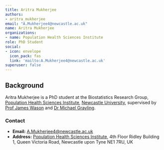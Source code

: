 ```yaml
---
title: Aritra Mukherjee
authors:
- aritra_mukherjee
email: "A.Mukherjee4@newcastle.ac.uk"
name: Aritra Mukherjee
organizations:
- name: Population Health Sciences Institute
role: PhD Student
social:
- icon: envelope
  icon_pack: fas
  link: 'mailto:A.Mukherjee4@newcastle.ac.uk'
superuser: false
---
```


## Background

Aritra Mukherjee is a PhD student at the Biostatistics Research Group, [Population Health Sciences Institute](https://www.ncl.ac.uk/medical-sciences/research/institutes/health-sciences/), [Newcastle University](https://www.ncl.ac.uk/), supervised by [Prof James Wason](/staff/james_wason/) and [Dr Michael Grayling](/staff/michael_grayling/).

### Contact

- __Email:__ [A.Mukherjee4@newcastle.ac.uk](mailto:A.Mukherjee4@newcastle.ac.uk)
- __Address:__ [Population Health Sciences Institute](https://www.ncl.ac.uk/medical-sciences/research/institutes/health-sciences/), 4th Floor Ridley Building 1, Queen Victoria Road, Newcastle upon Tyne NE1 7RU, UK
